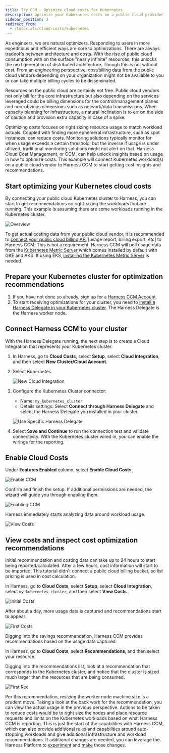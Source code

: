 ```yaml
---
title: Try CCM - Optimize cloud costs for Kubernetes
description: Optimize your Kubernetes costs on a public cloud provider.
sidebar_position: 3
redirect_from:
  - /tutorials/cloud-costs/kubernetes
---
```


<CTABanner
  buttonText="Learn More"
  title="Continue your learning journey."
  tagline="Take a Cloud Cost Management Certification today!"
  link="/university/cloud-cost-management"
  closable={true}
  target="_self"
/>

As engineers, we are natural optimizers. Responding to users in more expeditious and efficient ways are core to optimizations. There are always tradeoffs between architecture and costs. With the rise of public cloud consumption with on the surface "nearly infinite" resources, this unlocks the next generation of distributed architecture. Though this is not without cost. From an engineering perspective, cost/billing data from the public cloud vendors depending on your organization might not be available to you or can take multiple billing cycles to be disseminated.

Resources on the public cloud are certainly not free. Public cloud vendors not only bill for the core infrastructure but also depending on the services leveraged could be billing dimensions for the control/management planes and non-obvious dimensions such as network/data transmissions. When capacity planning for infrastructure, a natural inclination is to err on the side of caution and provision extra capacity in case of a spike.

Optimizing costs focuses on right sizing resource usage to match workload actuals. Coupled with finding more ephemeral infrastructure, such as spot instances, can reduce costs. Monitoring solutions typically monitor for when usage exceeds a certain threshold, but the inverse if usage is under utilized, traditional monitoring solutions might not alert on that. Harness Cloud Cost Management, or CCM, can help unlock insights based on usage in how to optimize costs. This example will connect Kubernetes workload(s) on a public cloud vendor to Harness CCM to start getting cost insights and recommendations.

## Start optimizing your Kubernetes cloud costs

By connecting your public cloud Kubernetes cluster to Harness, you can start to get recommendations on right-sizing the workloads that are running. This example is assuming there are some workloads running in the Kubernetes cluster.

![Overview](./static/first-kubernetes-ccm-tutorial/overview.png)

To get actual costing data from your public cloud vendor, it is recommended to [connect your public cloud billing API](https://docs.harness.io/article/80vbt5jv0q-set-up-cost-visibility-for-aws) [usage report, billing export, etc] to Harness CCM. This is not a requirement. Harness CCM will poll usage data from the [Kubernetes Metric Server](https://github.com/kubernetes-sigs/metrics-server) which comes installed by default with GKE and AKS. If using EKS, [installing the Kubernetes Metric Server](https://docs.aws.amazon.com/eks/latest/userguide/metrics-server.html) is needed.

## Prepare your Kubernetes cluster for optimization recommendations

1. If you have not done so already, sign up for a [Harness CCM Account](https://app.harness.io/auth/#/signup/?module=ce&?utm_source=website&utm_medium=harness-developer-hub&utm_campaign=ccm-plg&utm_content=get-started).
1. To start receiving optimizations for your cluster, you need to [install a Harness Delegate in your Kubernetes cluster](/docs/platform/get-started/tutorials/install-delegate.md). The Harness Delegate is the Harness worker node.

## Connect Harness CCM to your cluster

With the Harness Delegate running, the next step is to create a Cloud Integration that represents your Kubernetes cluster.

1. In Harness, go to **Cloud Costs**, select **Setup**, select **Cloud Integration**, and then select **New Cluster/Cloud Account**.

2. Select Kubernetes.

   ![New Cloud Integration](./static/first-kubernetes-ccm-tutorial/new_cloud_int.png)

3. Configure the Kubernetes Cluster connector:

   * Name: `my_kubernetes_cluster`
   * Details settings: Select **Connect through Harness Delegate** and select the Harness Delegate you installed in your cluster.

   ![Use Specific Harness Delegate](./static/first-kubernetes-ccm-tutorial/use_delegate.png)

4. Select **Save and Continue** to run the connection test and validate connectivity. With the Kubernetes cluster wired in, you can enable the wirings for the reporting.

## Enable Cloud Costs

Under **Features Enabled** column, select **Enable Cloud Costs**.

![Enable CCM](./static/first-kubernetes-ccm-tutorial/enable_ccm.png)

Confirm and finish the setup. If additional permissions are needed, the wizard will guide you through enabling them.

![Enabling CCM](./static/first-kubernetes-ccm-tutorial/enabling_ccm.png)

Harness immediately starts analyzing data around workload usage.

![View Costs](./static/first-kubernetes-ccm-tutorial/view_costs.png)

## View costs and inspect cost optimization recommendations

Initial recommendation and costing data can take up to 24 hours to start being reported/calculated. After a few hours, cost information will start to be imported. This tutorial didn't connect a public cloud billing bucket, so list pricing is used in cost calculation.

In Harness, go to **Cloud Costs**, select **Setup**, select **Cloud Integration**, select `my_kubernetes_cluster`, and then select **View Costs**.

![Initial Costs](./static/first-kubernetes-ccm-tutorial/init_costs.png)

After about a day, more usage data is captured and recommendations start to appear.

![First Costs](./static/first-kubernetes-ccm-tutorial/first_costs.png)

Digging into the savings recommendation, Harness CCM provides recommendations based on the usage data captured.

In Harness, go to **Cloud Costs**, select **Recommendations**, and then select your resource.

Digging into the recommendations list, look at a recommendation that corresponds to the Kubernetes cluster, and notice that the cluster is sized much larger than the resources that are being consumed.

![First Rec](./static/first-kubernetes-ccm-tutorial/first_rec.png)

Per this recommendation, resizing the worker node machine size is a prudent move. Taking a look at the back work for the recommendation, you can view the actual usage in the previous perspective. Actions to be taken to reduce costs would be to right size the nodes and place resource requests and limits on the Kubernetes workloads based on what Harness CCM is reporting. This is just the start of the capabilities with Harness CCM, which can also provide additional rules and capabilities around auto-stopping workloads and give additional infrastructure and workload recommendations. If additional changes are needed, you can leverage the Harness Platform to [experiment](/docs/feature-flags) and [make](/docs/continuous-delivery) those changes.
